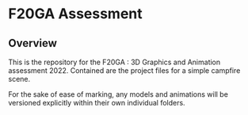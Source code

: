 # F20GA Assessment
## Overview
This is the repository for the F20GA : 3D Graphics and Animation assessment 2022. Contained are the project files for a simple campfire scene.

For the sake of ease of marking, any models and animations will be versioned explicitly within their own individual folders. 